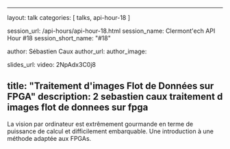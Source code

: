 ---
layout: talk
categories: [ talks, api-hour-18 ]

session_url: /api-hours/api-hour-18.html
session_name: Clermont'ech API Hour &#35;18
session_short_name: "&#35;18"

author: Sébastien Caux
author_url:
author_image:

slides_url:
video: 2NpAdx3C0j8

title: "Traitement d'images Flot de Données sur FPGA"
description: 2 sebastien caux traitement d images flot de donnees sur fpga
------

La vision par ordinateur est extrêmement gourmande en terme de puissance de
calcul et difficilement embarquable. Une introduction à une méthode adaptée aux
FPGAs.
